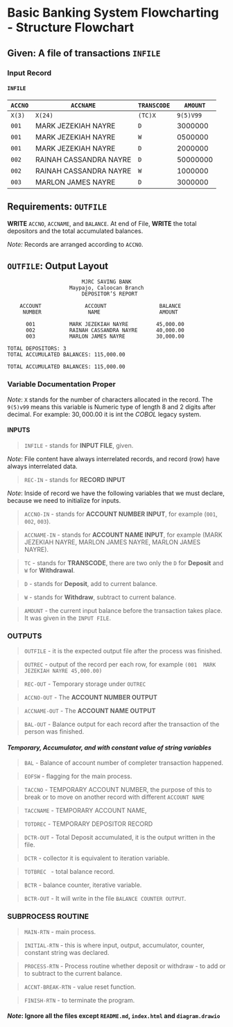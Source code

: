 # Basic Banking System Flowcharting - Structure Flowchart

## Given: A file of transactions `INFILE`

### Input Record

#### `INFILE`

|`ACCNO`|`ACCNAME`|`TRANSCODE`|`AMOUNT`|
|-----|---|---|---|
|`X(3)`|`X(24)`|`(TC)X`|`9(5)V99`|
|`001`| MARK JEZEKIAH NAYRE | `D`| $3000000$|
|`001`| MARK JEZEKIAH NAYRE | `W`| $0500000$|
|`001`| MARK JEZEKIAH NAYRE | `D`| $2000000$|
|`002`| RAINAH CASSANDRA NAYRE | `D`| $50000000$|
|`002`| RAINAH CASSANDRA NAYRE | `W`| $1000000$|
|`003`| MARLON JAMES NAYRE | `D`| $3000000$|

## Requirements: `OUTFILE`

**WRITE** `ACCNO`, `ACCNAME`, and `BALANCE`. At end of File, **WRITE** the total depositors and the total accumulated balances.

*Note:* Records are arranged according to `ACCNO`.

## `OUTFILE`: Output Layout

```
                        MJRC SAVING BANK
                    Maypajo, Caloocan Branch
                        DEPOSITOR’S REPORT

    ACCOUNT			     ACCOUNT			     BALANCE
     NUMBER				  NAME				     AMOUNT

      001			MARK JEZEKIAH NAYRE      	45,000.00
      002			RAINAH CASSANDRA NAYRE		40,000.00
      003			MARLON JAMES NAYRE			30,000.00

TOTAL DEPOSITORS: 3 
TOTAL ACCUMULATED BALANCES: 115,000.00 

TOTAL ACCUMULATED BALANCES: 115,000.00 
```

### Variable Documentation Proper

*Note*: `X` stands for the number of characters allocated in the record. The `9(5)v99` means this variable is Numeric type of length $8$ and $2$ digits after decimal. For example: $30,000.00$ it is int the *COBOL* legacy system.

#### INPUTS

> `INFILE` - stands for **INPUT FILE**, given.

*Note*: File content have always interrelated records, and record (row) have always interrelated data.

> `REC-IN` - stands for **RECORD INPUT**

*Note*: Inside of record we have the following variables that we must declare, because we need to initialize for inputs.

> `ACCNO-IN` - stands for **ACCOUNT NUMBER INPUT**,
for example (`001`, `002`, `003`).

> `ACCNAME-IN` - stands for **ACCOUNT NAME INPUT**, for example (MARK JEZEKIAH NAYRE, MARLON JAMES NAYRE, MARLON JAMES NAYRE).

> `TC` - stands for **TRANSCODE**, there are two only the `D` for **Deposit** and `W` for **Withdrawal**.

>`D` - stands for **Deposit**, add to current balance.

>`W` - stands for **Withdraw**, subtract to current balance.

> `AMOUNT` - the current input balance before the transaction takes place. It was given in the `INPUT FILE`.

### OUTPUTS

> `OUTFILE` - it is the expected output file after the process was finished.

> `OUTREC` - output of the record per each row, for example `(001  MARK JEZEKIAH NAYRE 45,000.00)`

> `REC-OUT` - Temporary storage under `OUTREC`

> `ACCNO-OUT` - The **ACCOUNT NUMBER OUTPUT**

> `ACCNAME-OUT` - The **ACCOUNT NAME OUTPUT**

> `BAL-OUT` - Balance output for each record after the transaction of the person was finished.

#### *Temporary, Accumulator, and with constant value of string variables*

> `BAL` - Balance of account number of completer transaction happened. 

> `EOFSW` - flagging for the main process.

> `TACCNO` - TEMPORARY ACCOUNT NUMBER, the purpose of this to break or to move on another record with different `ACCOUNT NAME` 

> `TACCNAME` - TEMPORARY ACCOUNT NAME,

> `TOTDREC` - TEMPORARY DEPOSITOR RECORD

> `DCTR-OUT` - Total Deposit accumulated, it is the output written in the file.

> `DCTR` - collector it is equivalent to iteration variable.

> `TOTBREC ` - total balance record.

> `BCTR` - balance counter, iterative variable.

> `BCTR-OUT` - It will write in the file `BALANCE COUNTER OUTPUT`.

### SUBPROCESS ROUTINE

> `MAIN-RTN` - main process.

> `INITIAL-RTN` - this is where input, output, accumulator, counter, constant string was declared.

> `PROCESS-RTN` - Process routine whether deposit or withdraw - to add or to subtract to the current balance.

> `ACCNT-BREAK-RTN` - value reset function.

> `FINISH-RTN` - to terminate the program.


#### *Note*: Ignore all the files except `README.md`, `index.html` and `diagram.drawio`